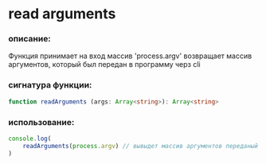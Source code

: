 # read arguments

### описание: 
Функция принимает на вход массив 'process.argv' возвращает массив аргументов, который был передан в программу черз cli  

### сигнатура функции:  
```ts
function readArguments (args: Array<string>): Array<string>
```

### использование:  
```ts
console.log(
    readArguments(process.argv) // вывыдет массив аргументов переданый в параметры 
)
```
